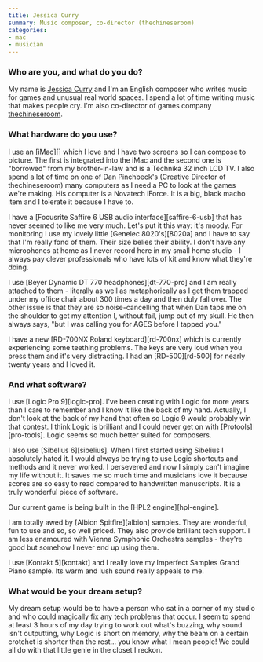 ```yaml
---
title: Jessica Curry
summary: Music composer, co-director (thechineseroom)
categories:
- mac
- musician
---
```


### Who are you, and what do you do?

My name is [Jessica Curry](http://www.jessicacurry.co.uk/ "Jessica's website.") and I'm an English composer who writes music for games and unusual real world spaces. I spend a lot of time writing music that makes people cry. I'm also co-director of games company [thechineseroom](http://thechineseroom.co.uk/ "The website for the gaming company."). 

### What hardware do you use?

I use an [iMac][] which I love and I have two screens so I can compose to picture. The first is integrated into the iMac and the second one is "borrowed" from my brother-in-law and is a Technika 32 inch LCD TV. I also spend a lot of time on one of Dan Pinchbeck's (Creative Director of thechineseroom) many computers as I need a PC to look at the games we're making. His computer is a Novatech iForce. It is a big, black macho item and I tolerate it because I have to.

I have a [Focusrite Saffire 6 USB audio interface][saffire-6-usb] that has never seemed to like me very much. Let's put it this way: it's moody. For monitoring I use my lovely little [Genelec 8020's][8020a] and I have to say that I'm really fond of them. Their size belies their ability. I don't have any microphones at home as I never record here in my small home studio - I always pay clever professionals who have lots of kit and know what they're doing.

I use [Beyer Dynamic DT 770 headphones][dt-770-pro] and I am really attached to them - literally as well as metaphorically as I get them trapped under my office chair about 300 times a day and then duly fall over. The other issue is that they are so noise-cancelling that when Dan taps me on the shoulder to get my attention I, without fail, jump out of my skull. He then always says, "but I was calling you for AGES before I tapped you."

I have a new [RD-700NX Roland keyboard][rd-700nx] which is currently experiencing some teething problems. The keys are very loud when you press them and it's very distracting. I had an [RD-500][rd-500] for nearly twenty years and I loved it. 

### And what software?

I use [Logic Pro 9][logic-pro]. I've been creating with Logic for more years than I care to remember and I know it like the back of my hand. Actually, I don't look at the back of my hand that often so Logic 9 would probably win that contest. I think Logic is brilliant and I could never get on with [Protools][pro-tools]. Logic seems so much better suited for composers. 

I also use [Sibelius 6][sibelius]. When I first started using Sibelius I absolutely hated it. I would always be trying to use Logic shortcuts and methods and it never worked. I persevered and now I simply can't imagine my life without it. It saves me so much time and musicians love it because scores are so easy to read compared to handwritten manuscripts. It is a truly wonderful piece of software.

Our current game is being built in the [HPL2 engine][hpl-engine].

I am totally awed by [Albion Spitfire][albion] samples. They are wonderful, fun to use and so, so well priced. They also provide brilliant tech support. I am less enamoured with Vienna Symphonic Orchestra samples - they're good but somehow I never end up using them.

I use [Kontakt 5][kontakt] and I really love my Imperfect Samples Grand Piano sample. Its warm and lush sound really appeals to me.

### What would be your dream setup?

My dream setup would be to have a person who sat in a corner of my studio and who could magically fix any tech problems that occur. I seem to spend at least 3 hours of my day trying to work out what's buzzing, why sound isn't outputting, why Logic is short on memory, why the beam on a certain crotchet is shorter than the rest... you know what I mean people! We could all do with that little genie in the closet I reckon.